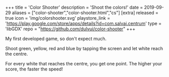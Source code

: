 +++
title = 'Color Shooter'
description = 'Shoot the colors!'
date = 2019-09-29
aliases = ["color-shooter","color-shooter.html","cs"]
[extra]
released = true
icon = 'img/colorshooter.svg'
playstore_link = 'https://play.google.com/store/apps/details?id=com.salvai.centrum'
type = 'libGDX'
repo = "https://github.com/dulvui/color-shooter"
+++

My first developed game, so don't expect much. 

Shoot green, yellow, red and blue by tapping the screen and let white reach the centre.  

For every white that reaches the centre, you get one point.
The higher your score, the faster the speed!
